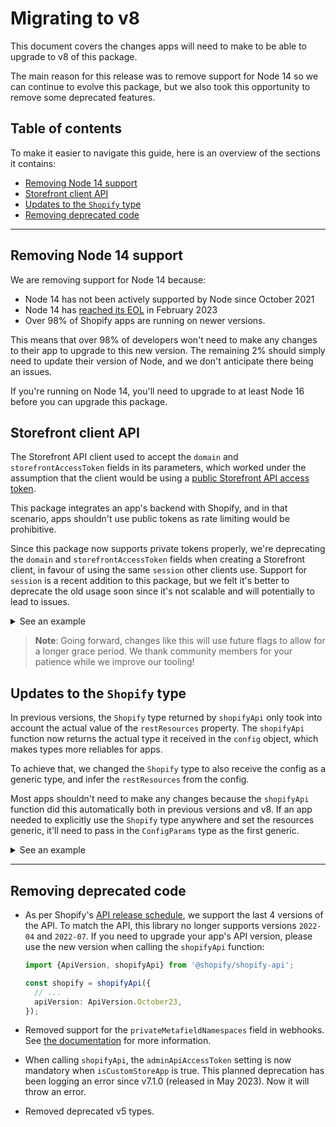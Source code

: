 # Migrating to v8

This document covers the changes apps will need to make to be able to upgrade to v8 of this package.

The main reason for this release was to remove support for Node 14 so we can continue to evolve this package, but we also took this opportunity to remove some deprecated features.

## Table of contents

To make it easier to navigate this guide, here is an overview of the sections it contains:

- [Removing Node 14 support](#removing-node-14-support)
- [Storefront client API](#storefront-client-api)
- [Updates to the `Shopify` type](#updates-to-the-shopify-type)
- [Removing deprecated code](#removing-deprecated-code)

---

## Removing Node 14 support

We are removing support for Node 14 because:

- Node 14 has not been actively supported by Node since October 2021
- Node 14 has [reached its EOL](https://endoflife.date/nodejs) in February 2023
- Over 98% of Shopify apps are running on newer versions.

This means that over 98% of developers won't need to make any changes to their app to upgrade to this new version.
The remaining 2% should simply need to update their version of Node, and we don't anticipate there being an issues.

If you're running on Node 14, you'll need to upgrade to at least Node 16 before you can upgrade this package.

## Storefront client API

The Storefront API client used to accept the `domain` and `storefrontAccessToken` fields in its parameters, which worked under the assumption that the client would be using a [public Storefront API access token](https://shopify.dev/docs/api/usage/authentication#access-tokens-for-the-storefront-api).

This package integrates an app's backend with Shopify, and in that scenario, apps shouldn't use public tokens as rate limiting would be prohibitive.

Since this package now supports private tokens properly, we're deprecating the `domain` and `storefrontAccessToken` fields when creating a Storefront client, in favour of using the same `session` other clients use.
Support for `session` is a recent addition to this package, but we felt it's better to deprecate the old usage soon since it's not scalable and will potentially to lead to issues.

<details>
<summary>See an example</summary>

Before:

```ts
app.get('/my-endpoint', async (req, res) => {
  const sessionId = await shopify.session.getCurrentId({
    isOnline: true,
    rawRequest: req,
    rawResponse: res,
  });

  // use sessionId to retrieve session from app's session storage
  // getSessionFromStorage() must be provided by application
  const session = await getSessionFromStorage(sessionId);

  const adminApiClient = new shopify.clients.Rest({session});
  const storefrontTokenResponse = await adminApiClient.post({
    path: 'storefront_access_tokens',
    data: {
      storefront_access_token: {
        title: 'This is my test access token',
      },
    },
  });

  const storefrontAccessToken =
    storefrontTokenResponse.body.storefront_access_token.access_token;

  // For simplicity, this example creates a token every time it's called, but that is not ideal.
  // You can fetch existing Storefront access tokens using the Admin API client.
  const storefrontClient = new shopify.clients.Storefront({
    domain: session.shop,
    storefrontAccessToken,
    apiVersion: ApiVersion.January23,
  });
});
```

After:

```ts
app.get('/my-endpoint', async (req, res) => {
  const sessionId = await shopify.session.getCurrentId({
    isOnline: true,
    rawRequest: req,
    rawResponse: res,
  });

  // use sessionId to retrieve session from app's session storage
  // getSessionFromStorage() must be provided by the application
  const session = await getSessionFromStorage(sessionId);

  const client = new shopify.clients.Storefront({
    session,
    apiVersion: ApiVersion.January23,
  });
});
```

</details>

> **Note**:
> Going forward, changes like this will use future flags to allow for a longer grace period. We thank community members for your patience while we improve our tooling!

## Updates to the `Shopify` type

In previous versions, the `Shopify` type returned by `shopifyApi` only took into account the actual value of the `restResources` property.
The `shopifyApi` function now returns the actual type it received in the `config` object, which makes types more reliables for apps.

To achieve that, we changed the `Shopify` type to also receive the config as a generic type, and infer the `restResources` from the config.

Most apps shouldn't need to make any changes because the `shopifyApi` function did this automatically both in previous versions and v8.
If an app needed to explicitly use the `Shopify` type anywhere and set the resources generic, it'll need to pass in the `ConfigParams` type as the first generic.

<details>
<summary>See an example</summary>

Before:

```ts
import {restResources} from '@shopify/shopify-api/rest/admin/2023-10';

const myVariable: Shopify<typeof restResources>;
```

After:

```ts
import {
  restResources,
  ConfigParams,
} from '@shopify/shopify-api/rest/admin/2023-10';

const myVariable: Shopify<ConfigParams, typeof restResources>;
```

</details>

---

## Removing deprecated code

- As per Shopify's [API release schedule](https://shopify.dev/docs/api/usage/versioning#release-schedule), we support the last 4 versions of the API.
  To match the API, this library no longer supports versions `2022-04` and `2022-07`.
  If you need to upgrade your app's API version, please use the new version when calling the `shopifyApi` function:

  ```ts
  import {ApiVersion, shopifyApi} from '@shopify/shopify-api';

  const shopify = shopifyApi({
    // ...
    apiVersion: ApiVersion.October23,
  });
  ```

- Removed support for the `privateMetafieldNamespaces` field in webhooks. See [the documentation](https://shopify.dev/docs/apps/custom-data/metafields/migrate-private-metafields) for more information.
- When calling `shopifyApi`, the `adminApiAccessToken` setting is now mandatory when `isCustomStoreApp` is true. This planned deprecation has been logging an error since v7.1.0 (released in May 2023). Now it will throw an error.
- Removed deprecated v5 types.

